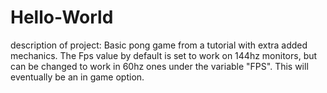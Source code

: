 # Hello-World
description of project:
Basic pong game from a tutorial with extra added mechanics. The Fps value by default is set to work on 144hz monitors, but can be changed to work in 60hz ones under the variable "FPS". This will eventually be an in game option.
